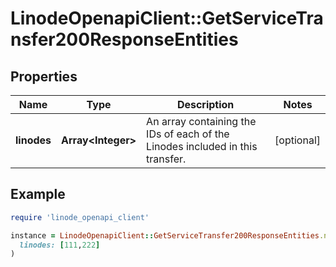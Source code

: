 # LinodeOpenapiClient::GetServiceTransfer200ResponseEntities

## Properties

| Name | Type | Description | Notes |
| ---- | ---- | ----------- | ----- |
| **linodes** | **Array&lt;Integer&gt;** | An array containing the IDs of each of the Linodes included in this transfer. | [optional] |

## Example

```ruby
require 'linode_openapi_client'

instance = LinodeOpenapiClient::GetServiceTransfer200ResponseEntities.new(
  linodes: [111,222]
)
```

